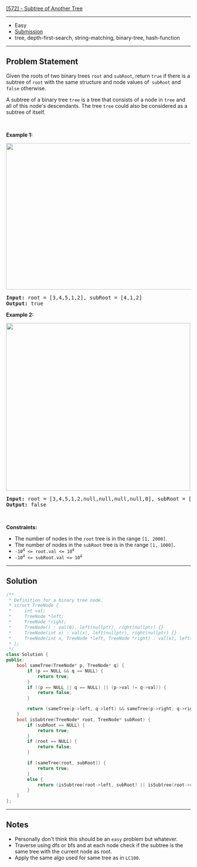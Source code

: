 [[572] - Subtree of Another Tree](https://leetcode.com/problems/subtree-of-another-tree)

---

- Easy
- [Submission](https://leetcode.com/problems/subtree-of-another-tree/submissions/983090486/)
- tree, depth-first-search, string-matching, binary-tree, hash-function

---

## Problem Statement

<p>Given the roots of two binary trees <code>root</code> and <code>subRoot</code>, return <code>true</code> if there is a subtree of <code>root</code> with the same structure and node values of<code> subRoot</code> and <code>false</code> otherwise.</p>

<p>A subtree of a binary tree <code>tree</code> is a tree that consists of a node in <code>tree</code> and all of this node&#39;s descendants. The tree <code>tree</code> could also be considered as a subtree of itself.</p>

<p>&nbsp;</p>
<p><strong class="example">Example 1:</strong></p>
<img alt="" src="https://assets.leetcode.com/uploads/2021/04/28/subtree1-tree.jpg" style="width: 532px; height: 400px;" />
<pre>
<strong>Input:</strong> root = [3,4,5,1,2], subRoot = [4,1,2]
<strong>Output:</strong> true
</pre>

<p><strong class="example">Example 2:</strong></p>
<img alt="" src="https://assets.leetcode.com/uploads/2021/04/28/subtree2-tree.jpg" style="width: 502px; height: 458px;" />
<pre>
<strong>Input:</strong> root = [3,4,5,1,2,null,null,null,null,0], subRoot = [4,1,2]
<strong>Output:</strong> false
</pre>

<p>&nbsp;</p>
<p><strong>Constraints:</strong></p>

<ul>
	<li>The number of nodes in the <code>root</code> tree is in the range <code>[1, 2000]</code>.</li>
	<li>The number of nodes in the <code>subRoot</code> tree is in the range <code>[1, 1000]</code>.</li>
	<li><code>-10<sup>4</sup> &lt;= root.val &lt;= 10<sup>4</sup></code></li>
	<li><code>-10<sup>4</sup> &lt;= subRoot.val &lt;= 10<sup>4</sup></code></li>
</ul>


---

## Solution

```cpp
/**
 * Definition for a binary tree node.
 * struct TreeNode {
 *     int val;
 *     TreeNode *left;
 *     TreeNode *right;
 *     TreeNode() : val(0), left(nullptr), right(nullptr) {}
 *     TreeNode(int x) : val(x), left(nullptr), right(nullptr) {}
 *     TreeNode(int x, TreeNode *left, TreeNode *right) : val(x), left(left), right(right) {}
 * };
 */
class Solution {
public:
    bool sameTree(TreeNode* p, TreeNode* q) {
        if (p == NULL && q == NULL) {
            return true;
        }
        if ((p == NULL || q == NULL) || (p->val != q->val)) {
            return false;
        }

        return (sameTree(p->left, q->left) && sameTree(p->right, q->right));
    }
    bool isSubtree(TreeNode* root, TreeNode* subRoot) {
        if (subRoot == NULL) {
            return true;
        }
        if (root == NULL) {
            return false;
        }

        if (sameTree(root, subRoot)) {
            return true;
        }
        else {
            return (isSubtree(root->left, subRoot) || isSubtree(root->right, subRoot));
        }
    }
};
```

---

## Notes

- Personally don't think this should be an `easy` problem but whatever.
- Traverse using dfs or bfs and at each node check if the subtree is the same tree with the current node as root.
- Apply the same algo used for same tree as in `LC100`.
